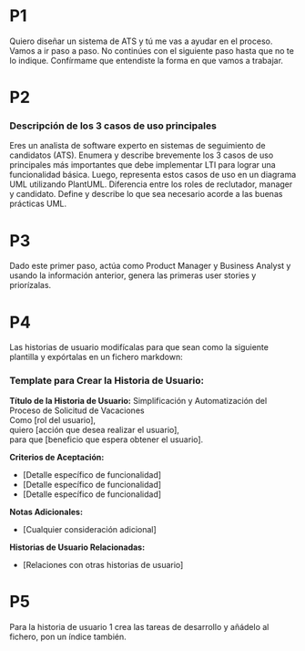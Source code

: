 # P1
Quiero diseñar un sistema de ATS y tú me vas a ayudar en el proceso. Vamos a ir paso a paso. No continúes con el siguiente paso hasta que no te lo indique. Confírmame que entendiste la forma en que vamos a trabajar.

# P2
### Descripción de los 3 casos de uso principales
Eres un analista de software experto en sistemas de seguimiento de candidatos (ATS). Enumera y describe brevemente los 3 casos de uso principales más importantes que debe implementar LTI para lograr una funcionalidad básica. Luego, representa estos casos de uso en un diagrama UML utilizando PlantUML. Diferencia entre los roles de reclutador, manager y candidato. Define y describe lo que sea necesario acorde a las buenas prácticas UML.

# P3
Dado este primer paso, actúa como Product Manager y Business Analyst y usando la información anterior, genera las primeras user stories y priorízalas.

# P4
Las historias de usuario modifícalas para que sean como la siguiente plantilla y expórtalas en un fichero markdown:

### Template para Crear la Historia de Usuario:

**Título de la Historia de Usuario:** Simplificación y Automatización del Proceso de Solicitud de Vacaciones  
Como [rol del usuario],  
quiero [acción que desea realizar el usuario],  
para que [beneficio que espera obtener el usuario].

**Criterios de Aceptación:**
- [Detalle específico de funcionalidad]
- [Detalle específico de funcionalidad]
- [Detalle específico de funcionalidad]

**Notas Adicionales:**
- [Cualquier consideración adicional]

**Historias de Usuario Relacionadas:**
- [Relaciones con otras historias de usuario]

# P5
Para la historia de usuario 1 crea las tareas de desarrollo y añádelo al fichero, pon un índice también.
